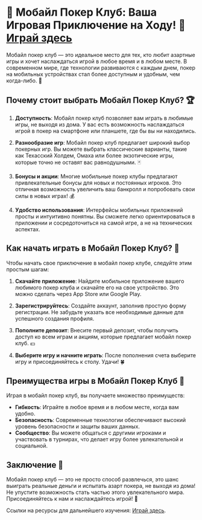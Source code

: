 
# 🎲 Мобайл Покер Клуб: Ваша Игровая Приключение на Ходу! 🚀 [Играй здесь](https://playmopo.com/PKRROM)

Мобайл покер клуб — это идеальное место для тех, кто любит азартные игры и хочет наслаждаться игрой в любое время и в любом месте. В современном мире, где технологии развиваются с каждым днем, покер на мобильных устройствах стал более доступным и удобным, чем когда-либо. 🎉

## Почему стоит выбрать Мобайл Покер Клуб? 🏆

1. **Доступность**: Мобайл покер клуб позволяет вам играть в любимые игры, не выходя из дома. У вас есть возможность наслаждаться игрой в покер на смартфоне или планшете, где бы вы ни находились.
   
2. **Разнообразие игр**: Мобайл покер клуб предлагает широкий выбор покерных игр. Вы можете выбрать классические варианты, такие как Техасский Холдем, Омаха или более экзотические игры, которые точно не оставят вас равнодушными. 🃏

3. **Бонусы и акции**: Многие мобильные покер клубы предлагают привлекательные бонусы для новых и постоянных игроков. Это отличная возможность увеличить ваш банкролл и попробовать свои силы в новых играх! 💰

4. **Удобство использования**: Интерфейсы мобильных приложений просты и интуитивно понятны. Вы сможете легко ориентироваться в приложении и сосредоточиться на самой игре, а не на технических аспектах.

## Как начать играть в Мобайл Покер Клуб? 🚀

Чтобы начать свое приключение в мобайл покер клубе, следуйте этим простым шагам:

1. **Скачайте приложение**: Найдите мобильное приложение вашего любимого покер клуба и скачайте его на свое устройство. Это можно сделать через App Store или Google Play.

2. **Зарегистрируйтесь**: Создайте аккаунт, заполнив простую форму регистрации. Не забудьте указать все необходимые данные для успешного создания профиля.

3. **Пополните депозит**: Внесите первый депозит, чтобы получить доступ ко всем играм и акциям, которые предлагает мобайл покер клуб. 💵

4. **Выберите игру и начните играть**: После пополнения счета выберите игру и присоединяйтесь к столу. Удачи! 🍀

## Преимущества игры в Мобайл Покер Клуб 🌟

Играя в мобайл покер клуб, вы получаете множество преимуществ:

- **Гибкость**: Играйте в любое время и в любом месте, когда вам удобно.
- **Безопасность**: Современные технологии обеспечивают высокий уровень безопасности и защиты ваших данных.
- **Сообщество**: Вы можете общаться с другими игроками и участвовать в турнирах, что делает игру более увлекательной и социальной.

## Заключение 🎉

Мобайл покер клуб — это не просто способ развлечься, это шанс выиграть реальные деньги и испытать азарт покера, не выходя из дома! Не упустите возможность стать частью этого увлекательного мира. Присоединяйтесь к нам и наслаждайтесь игрой! 🎊

Ссылки на ресурсы для дальнейшего изучения: [Играй здесь](https://playmopo.com/PKRROM).
